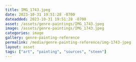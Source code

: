 ```yaml
---
title: IMG_1743.jpeg
date: 2023-10-31 19:51:28 -0700
dateadded: 2023-10-31 19:51:28 -0700
asset: /assets/genre-paintings/IMG_1743.jpeg
image: /assets/genre-paintings/IMG_1743.jpeg
categories: image
gallery: genre-painting-reference
permalink: /media/genre-painting-reference/img-1743-jpeg
layout: asset
tags: ["art", "painting", "sources", "steen"]
--- 
```

